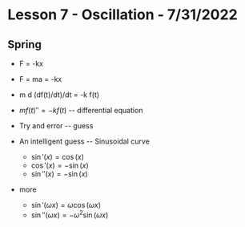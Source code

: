 # Lesson 7 - Oscillation - 7/31/2022

## Spring 
* F = -kx
* F = ma = -kx
* m d (df(t)/dt)/dt = -k f(t)
* $m f(t)'' = -k f(t)$  -- differential equation

* Try and error -- guess 
* An intelligent guess -- Sinusoidal curve 
    * $\sin'(x) = \cos(x)$
    * $\cos'(x) = -\sin(x)$
    * $\sin''(x) = -\sin(x)$
* more
    * $\sin'(\omega x) = \omega \cos(\omega x)$
    * $\sin''(\omega x) = -\omega^2 \sin(\omega x)$

